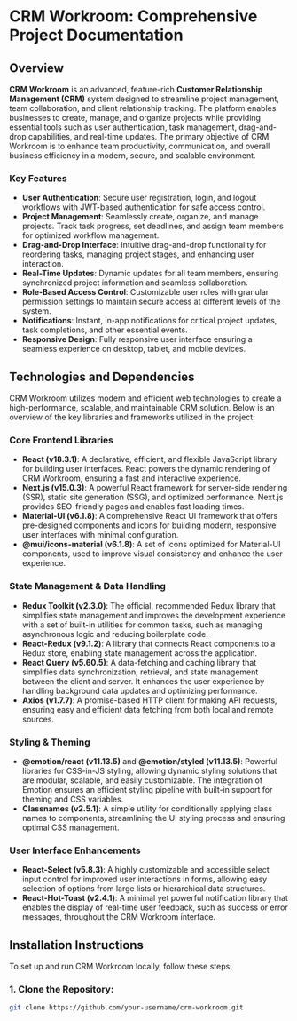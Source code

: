 # CRM Workroom: Comprehensive Project Documentation

## Overview

**CRM Workroom** is an advanced, feature-rich **Customer Relationship Management (CRM)** system designed to streamline project management, team collaboration, and client relationship tracking. The platform enables businesses to create, manage, and organize projects while providing essential tools such as user authentication, task management, drag-and-drop capabilities, and real-time updates. The primary objective of CRM Workroom is to enhance team productivity, communication, and overall business efficiency in a modern, secure, and scalable environment.

### Key Features

- **User Authentication**: Secure user registration, login, and logout workflows with JWT-based authentication for safe access control.
- **Project Management**: Seamlessly create, organize, and manage projects. Track task progress, set deadlines, and assign team members for optimized workflow management.
- **Drag-and-Drop Interface**: Intuitive drag-and-drop functionality for reordering tasks, managing project stages, and enhancing user interaction.
- **Real-Time Updates**: Dynamic updates for all team members, ensuring synchronized project information and seamless collaboration.
- **Role-Based Access Control**: Customizable user roles with granular permission settings to maintain secure access at different levels of the system.
- **Notifications**: Instant, in-app notifications for critical project updates, task completions, and other essential events.
- **Responsive Design**: Fully responsive user interface ensuring a seamless experience on desktop, tablet, and mobile devices.

## Technologies and Dependencies

CRM Workroom utilizes modern and efficient web technologies to create a high-performance, scalable, and maintainable CRM solution. Below is an overview of the key libraries and frameworks utilized in the project:

### **Core Frontend Libraries**

- **React (v18.3.1)**: A declarative, efficient, and flexible JavaScript library for building user interfaces. React powers the dynamic rendering of CRM Workroom, ensuring a fast and interactive experience.
- **Next.js (v15.0.3)**: A powerful React framework for server-side rendering (SSR), static site generation (SSG), and optimized performance. Next.js provides SEO-friendly pages and enables fast loading times.
- **Material-UI (v6.1.8)**: A comprehensive React UI framework that offers pre-designed components and icons for building modern, responsive user interfaces with minimal configuration.
- **@mui/icons-material (v6.1.8)**: A set of icons optimized for Material-UI components, used to improve visual consistency and enhance the user experience.

### **State Management & Data Handling**

- **Redux Toolkit (v2.3.0)**: The official, recommended Redux library that simplifies state management and improves the development experience with a set of built-in utilities for common tasks, such as managing asynchronous logic and reducing boilerplate code.
- **React-Redux (v9.1.2)**: A library that connects React components to a Redux store, enabling state management across the application.
- **React Query (v5.60.5)**: A data-fetching and caching library that simplifies data synchronization, retrieval, and state management between the client and server. It enhances the user experience by handling background data updates and optimizing performance.
- **Axios (v1.7.7)**: A promise-based HTTP client for making API requests, ensuring easy and efficient data fetching from both local and remote sources.

### **Styling & Theming**

- **@emotion/react (v11.13.5)** and **@emotion/styled (v11.13.5)**: Powerful libraries for CSS-in-JS styling, allowing dynamic styling solutions that are modular, scalable, and easily customizable. The integration of Emotion ensures an efficient styling pipeline with built-in support for theming and CSS variables.
- **Classnames (v2.5.1)**: A simple utility for conditionally applying class names to components, streamlining the UI styling process and ensuring optimal CSS management.

### **User Interface Enhancements**

- **React-Select (v5.8.3)**: A highly customizable and accessible select input control for improved user interactions in forms, allowing easy selection of options from large lists or hierarchical data structures.
- **React-Hot-Toast (v2.4.1)**: A minimal yet powerful notification library that enables the display of real-time user feedback, such as success or error messages, throughout the CRM Workroom interface.

## Installation Instructions

To set up and run CRM Workroom locally, follow these steps:

### 1. Clone the Repository:

```bash
git clone https://github.com/your-username/crm-workroom.git
```
